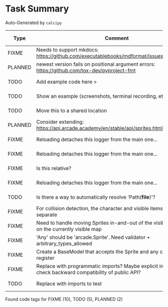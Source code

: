 # Task Summary

Auto-Generated by `calcipy`

| Type    | Comment                                                                                                  | Last Edit   | Source File                                                                                                                                                |
|---------|----------------------------------------------------------------------------------------------------------|-------------|------------------------------------------------------------------------------------------------------------------------------------------------------------|
| FIXME   | Needs to support mkdocs: https://github.com/executablebooks/mdformat/issues/317                          | 2022-11-02  | [.pre-commit-config.yaml:48](https://github.com/DesignPatternsAdventure/game/blame/bdb03d0a28c16931879603d5dc8e3b290695d38a/.pre-commit-config.yaml#L48)   |
| PLANNED | newest version fails on positional argument errors: https://github.com/tox-dev/pyproject-fmt             | 2022-11-02  | [.pre-commit-config.yaml:68](https://github.com/DesignPatternsAdventure/game/blame/bdb03d0a28c16931879603d5dc8e3b290695d38a/.pre-commit-config.yaml#L68)   |
| TODO    | Add example code here >                                                                                  | 2022-11-02  | [docs/README.md:14](https://github.com/DesignPatternsAdventure/game/blame/bdb03d0a28c16931879603d5dc8e3b290695d38a/docs/README.md#L14)                     |
| TODO    | Show an example (screenshots, terminal recording, etc.) > -->                                            | 2022-11-02  | [docs/README.md:21](https://github.com/DesignPatternsAdventure/game/blame/bdb03d0a28c16931879603d5dc8e3b290695d38a/docs/README.md#L21)                     |
| TODO    | Move this to a shared location                                                                           | 2022-11-02  | [game/character.py:20](https://github.com/DesignPatternsAdventure/game/blame/9542afe4edc457bace2497a0cdfdecfac95f5519/game/character.py#L20)               |
| PLANNED | Consider extending: https://api.arcade.academy/en/stable/api/sprites.html#arcade.Sprite                  | 2022-11-02  | [game/character.py:23](https://github.com/DesignPatternsAdventure/game/blame/d403ae5c51fc5c51bbbc555da02919d93d36bd44/game/character.py#L22)               |
| FIXME   | Reloading detaches this logger from the main one...                                                      | 2022-11-02  | [game/character.py:51](https://github.com/DesignPatternsAdventure/game/blame/9542afe4edc457bace2497a0cdfdecfac95f5519/game/character.py#L51)               |
| FIXME   | Reloading detaches this logger from the main one...                                                      | 2022-11-02  | [game/character.py:77](https://github.com/DesignPatternsAdventure/game/blame/9542afe4edc457bace2497a0cdfdecfac95f5519/game/character.py#L77)               |
| FIXME   | Is this relative?                                                                                        | 2022-11-02  | [game/character.py:79](https://github.com/DesignPatternsAdventure/game/blame/9542afe4edc457bace2497a0cdfdecfac95f5519/game/character.py#L79)               |
| FIXME   | Reloading detaches this logger from the main one...                                                      | 2022-11-02  | [game/character.py:117](https://github.com/DesignPatternsAdventure/game/blame/9542afe4edc457bace2497a0cdfdecfac95f5519/game/character.py#L114)             |
| TODO    | Is there a way to automatically resolve 'Path(__file__)'?                                                | 2022-11-02  | [game/character.py:118](https://github.com/DesignPatternsAdventure/game/blame/d403ae5c51fc5c51bbbc555da02919d93d36bd44/game/character.py#L45)              |
| FIXME   | For collision detection, the character and visible items need to be separate                             | 2022-11-02  | [game/main.py:23](https://github.com/DesignPatternsAdventure/game/blame/d403ae5c51fc5c51bbbc555da02919d93d36bd44/game/main.py#L23)                         |
| FIXME   | Need to handle moving Sprites in-and-out of the visible list based on the currently visible map          | 2022-11-02  | [game/map.py:1](https://github.com/DesignPatternsAdventure/game/blame/d403ae5c51fc5c51bbbc555da02919d93d36bd44/game/map.py#L1)                             |
| FIXME   | 'Any' should be 'arcade.Sprite'. Need validator + arbitrary_types_allowed                                | 2022-11-02  | [game/registration.py:14](https://github.com/DesignPatternsAdventure/game/blame/9542afe4edc457bace2497a0cdfdecfac95f5519/game/registration.py#L14)         |
| FIXME   | Create a BaseModel that accepts the Sprite and any callbacks to register                                 | 2022-11-02  | [game/registration.py:33](https://github.com/DesignPatternsAdventure/game/blame/d403ae5c51fc5c51bbbc555da02919d93d36bd44/game/registration.py#L19)         |
| FIXME   | Replace with programmatic imports? Maybe explicit imports to check backward compatibility of public API? | 2022-11-02  | [scripts/check_imports.py:7](https://github.com/DesignPatternsAdventure/game/blame/bdb03d0a28c16931879603d5dc8e3b290695d38a/scripts/check_imports.py#L7)   |
| TODO    | Replace with imports to test                                                                             | 2022-11-02  | [scripts/check_imports.py:14](https://github.com/DesignPatternsAdventure/game/blame/bdb03d0a28c16931879603d5dc8e3b290695d38a/scripts/check_imports.py#L14) |

Found code tags for FIXME (10), TODO (5), PLANNED (2)

<!-- calcipy:skip_tags -->
